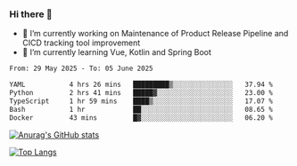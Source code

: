 ### Hi there 👋

- 🔭 I’m currently working on Maintenance of Product Release Pipeline and CICD tracking tool improvement
- 🌱 I’m currently learning Vue, Kotlin and Spring Boot

<!--START_SECTION:waka-->

```txt
From: 29 May 2025 - To: 05 June 2025

YAML           4 hrs 26 mins   █████████▒░░░░░░░░░░░░░░░   37.94 %
Python         2 hrs 41 mins   █████▓░░░░░░░░░░░░░░░░░░░   23.00 %
TypeScript     1 hr 59 mins    ████▒░░░░░░░░░░░░░░░░░░░░   17.07 %
Bash           1 hr            ██░░░░░░░░░░░░░░░░░░░░░░░   08.65 %
Docker         43 mins         █▓░░░░░░░░░░░░░░░░░░░░░░░   06.20 %
```

<!--END_SECTION:waka-->

[![Anurag's GitHub stats](https://github-readme-stats.vercel.app/api?username=yunhao981&show_icons=true&theme=solarized-dark)](https://github.com/anuraghazra/github-readme-stats)

[![Top Langs](https://github-readme-stats.vercel.app/api/top-langs/?username=yunhao981&theme=solarized-dark&layout=compact)](https://github.com/anuraghazra/github-readme-stats)

<!--
**yunhao981/yunhao981** is a ✨ _special_ ✨ repository because its `README.md` (this file) appears on your GitHub profile.

Here are some ideas to get you started:

- 🔭 I’m currently working on Maintenance of Release Pipeline and CICD tracking tool improvement
- 🌱 I’m currently learning Vue, Kotlin and Spring Boot
- 👯 I’m looking to collaborate on ...
- 🤔 I’m looking for help with ...
- 💬 Ask me about ...
- 📫 How to reach me: ...
- 😄 Pronouns: ...
- ⚡ Fun fact: ...
-->


